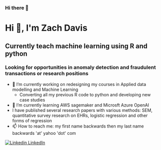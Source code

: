 ### Hi there 👋

# Hi 👋, I'm Zach Davis
## Currently teach machine learning using R and python
### Looking for opportunities in anomaly detection and fraudulent transactions or research positions

- 🔭 I’m currently working on redesigning my courses in Applied data modelling and Machine Learning
   - Converting all my previous R code to python and developing new case studies
- 🌱 I’m currently learning AWS sagemaker and Microsft Azure OpenAI
- I have published several research papers with various methods: SEM, quantitative survey research on EHRs, logistic regression and other forms of regression
- 📫 How to reach me: my first name backwards then my last name backwards 'at' yahoo 'dot' com

[![Linkedin](https://i.stack.imgur.com/gVE0j.png) LinkedIn](https://www.linkedin.com/in/zachary-davis-phd-442069a2/)
&nbsp;
                                                          
<!--
**zached1/zached1** is a ✨ _special_ ✨ repository because its `README.md` (this file) appears on your GitHub profile.

Here are some ideas to get you started:

- 🔭 I’m currently working on ...
- 🌱 I’m currently learning ...
- 👯 I’m looking to collaborate on ...
- 🤔 I’m looking for help with ...
- 💬 Ask me about ...
- 📫 How to reach me: ...
- 😄 Pronouns: ...
- ⚡ Fun fact: ...
-->
